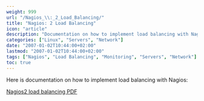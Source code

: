 ```yaml
---
weight: 999
url: "/Nagios_\\:_2_Load_Balancing/"
title: "Nagios: 2 Load Balancing"
icon: "article"
description: "Documentation on how to implement load balancing with Nagios"
categories: ["Linux", "Servers", "Network"]
date: "2007-01-02T10:44:00+02:00"
lastmod: "2007-01-02T10:44:00+02:00"
tags: ["Nagios", "Load Balancing", "Monitoring", "Servers", "Network"]
toc: true
---
```


Here is documentation on how to implement load balancing with Nagios:

[Nagios2 load balancing PDF](/pdf/nagios2_loadbalancing.pdf)